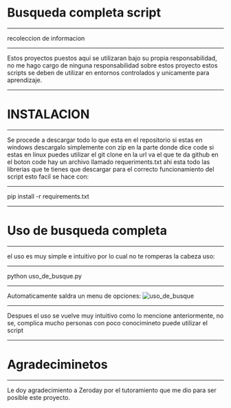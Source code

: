 # Busqueda completa script
*****************************
 recoleccion de informacion
****************************************************************
Estos proyectos puestos aqui se utilizaran bajo su propia responsabilidad, no me hago cargo de ninguna responsabilidad sobre estos proyecto estos scripts se deben de utilizar en entornos controlados y unicamente para aprendizaje.
****************************************************************
# INSTALACION
***********
Se procede a descargar todo lo que esta en el repositorio si estas en windows descargalo simplemente con zip en la parte donde dice code
si estas en linux puedes utilizar el git clone <URL> en la url va el que te da github en el boton code 
hay un archivo llamado requeriments.txt ahi esta todo las librerias que te tienes que descargar para el correcto funcionamiento del script
esto facil se hace con:
********************
pip install -r requirements.txt
********************
# Uso de busqueda completa 
**********************
el uso es muy simple e intuitivo por lo cual no te romperas la cabeza uso:
*********************
python uso_de_busque.py
**************************
Automaticamente saldra un menu de opciones:
  ![uso_de_busque](https://user-images.githubusercontent.com/81997928/113639663-49313600-963f-11eb-9bf2-5344a27d1405.jpg)
*******************************
Despues el uso se vuelve muy intuitivo como lo mencione anteriormente, no se, complica mucho personas con poco conocimineto puede utilizar el script
******************************
# Agradeciminetos  
************************************
Le doy agradecimiento a Zeroday por el tutoramiento que me dio para ser posible este proyecto.
